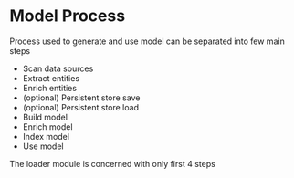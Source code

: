 # Model Process
Process used to generate and use model can be separated into few main steps
* Scan data sources
* Extract entities
* Enrich entities
* (optional) Persistent store save
* (optional) Persistent store load
* Build model
* Enrich model 
* Index model
* Use model

The loader module is concerned with only first 4 steps
